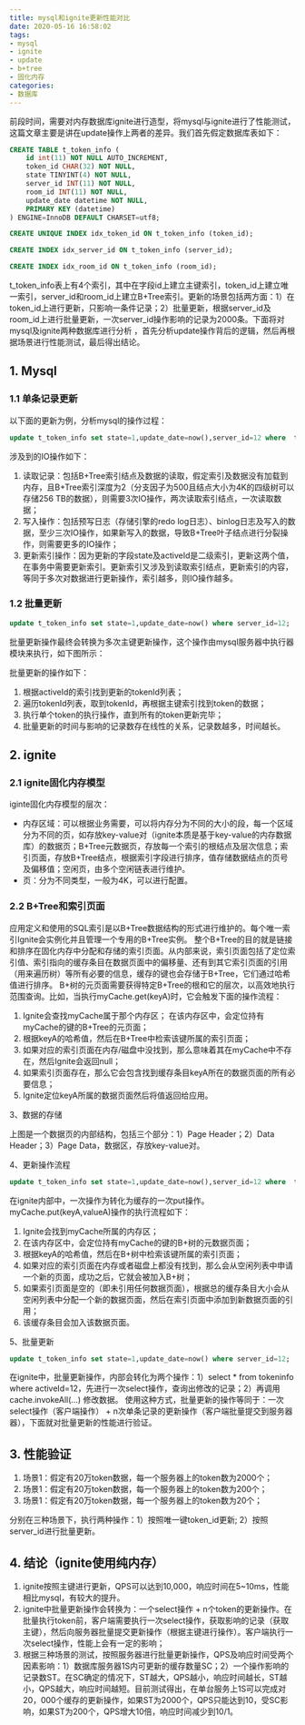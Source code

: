 ```yaml
---
title: mysql和ignite更新性能对比
date: 2020-05-16 16:58:02
tags:
- mysql
- ignite
- update
- b+tree
- 固化内存
categories:
- 数据库
---
```


前段时间，需要对内存数据库ignite进行造型，将mysql与ignite进行了性能测试，这篇文章主要是讲在update操作上两者的差异。我们首先假定数据库表如下：
```sql
CREATE TABLE t_token_info (
	id int(11) NOT NULL AUTO_INCREMENT,
	token_id CHAR(32) NOT NULL,
	state TINYINT(4) NOT NULL,
	server_id INT(11) NOT NULL,
	room_id INT(11) NOT NULL,
	update_date datetime NOT NULL,
	PRIMARY KEY (datetime)
) ENGINE=InnoDB DEFAULT CHARSET=utf8;

CREATE UNIQUE INDEX idx_token_id ON t_token_info (token_id);

CREATE INDEX idx_server_id ON t_token_info (server_id);

CREATE INDEX idx_room_id ON t_token_info (room_id);
```
t_token_info表上有4个索引，其中在字段id上建立主键索引，token_id上建立唯一索引，server_id和room_id上建立B+Tree索引。更新的场景包括两方面：1）在token_id上进行更新，只影响一条件记录；2）批量更新，根据server_id及room_id上进行批量更新，一次server_id操作影响的记录为2000条。下面将对mysql及ignite两种数据库进行分析 ，首先分析update操作背后的逻辑，然后再根据场景进行性能测试，最后得出结论。

## 1. Mysql
### 1.1 单条记录更新
以下面的更新为例，分析mysql的操作过程：
```sql
update t_token_info set state=1,update_date=now(),server_id=12 where  token_id=token1;
```
 
涉及到的IO操作如下：
1. 读取记录：包括B+Tree索引结点及数据的读取，假定索引及数据没有加载到内存，且B+Tree索引深度为2（分支因子为500且结点大小为4K的四级树可以存储256 TB的数据），则需要3次IO操作，两次读取索引结点，一次读取数据；
2. 写入操作：包括预写日志（存储引擎的redo log日志）、binlog日志及写入的数据，至少三次IO操作，如果新写入的数据，导致B+Tree叶子结点进行分裂操作，则需要更多的IO操作；
3. 更新索引操作：因为更新的字段state及activeId是二级索引，更新这两个值，在事务中需要更新索引。更新索引又涉及到读取索引结点，更新索引的内容，等同于多次对数据进行更新操作，索引越多，则IO操作越多。

### 1.2 批量更新
```sql
update t_token_info set state=1,update_date=now() where server_id=12;
```

批量更新操作最终会转换为多次主键更新操作，这个操作由mysql服务器中执行器模块来执行，如下图所示：
 
批量更新的操作如下：
1. 根据activeId的索引找到更新的tokenId列表；
2. 遍历tokenId列表，取到tokenId，再根据主键索引找到token的数据；
3. 执行单个token的执行操作，直到所有的token更新完毕；
4. 批量更新的时间与影响的记录数存在线性的关系，记录数越多，时间越长。

## 2. ignite
### 2.1 ignite固化内存模型
 
iginte固化内存模型的层次：
- 内存区域：可以根据业务需要，可以将内存分为不同的大小的段，每一个区域分为不同的页，如存放key-value对（ignite本质是基于key-value的内存数据库）的数据页；B+Tree元数据页，存放每一个索引的根结点及层次信息；索引页面，存放B+Tree结点，根据索引字段进行排序，值存储数据结点的页号及偏移值；空闲页，由多个空闲链表进行维护。
- 页：分为不同类型，一般为4K，可以进行配置。

### 2.2 B+Tree和索引页面
 
应用定义和使用的SQL索引是以B+Tree数据结构的形式进行维护的。每个唯一索引Ignite会实例化并且管理一个专用的B+Tree实例。
整个B+Tree的目的就是链接和排序在固化内存中分配和存储的索引页面。从内部来说，索引页面包括了定位索引值、索引指向的缓存条目在数据页面中的偏移量、还有到其它索引页面的引用（用来遍历树）等所有必要的信息，缓存的键也会存储于B+Tree，它们通过哈希值进行排序。
B+树的元页面需要获得特定B+Tree的根和它的层次，以高效地执行范围查询。比如，当执行myCache.get(keyA)时，它会触发下面的操作流程：
1. Ignite会查找myCache属于那个内存区；
在该内存区中，会定位持有myCache的键的B+Tree的元页面；
2. 根据keyA的哈希值，然后在B+Tree中检索该键所属的索引页面；
3. 如果对应的索引页面在内存/磁盘中没找到，那么意味着其在myCache中不存在，然后Ignite会返回null；
4. 如果索引页面存在，那么它会包含找到缓存条目keyA所在的数据页面的所有必要信息；
5. Ignite定位keyA所属的数据页面然后将值返回给应用。

3、数据的存储
 
上图是一个数据页的内部结构，包括三个部分：1）Page Header；2）Data Header；3）Page Data，数据区，存放key-value对。

4、更新操作流程
```sql
update t_token_info set state=1,update_date=now(),server_id=12 where  token_id=token1;
```
在ignite内部中，一次操作为转化为缓存的一次put操作。myCache.put(keyA,valueA)操作的执行流程如下：
1. Ignite会找到myCache所属的内存区；
2. 在该内存区中，会定位持有myCache的键的B+树的元数据页面；
3. 根据keyA的哈希值，然后在B+树中检索该键所属的索引页面；
4. 如果对应的索引页面在内存或者磁盘上都没有找到，那么会从空闲列表中申请一个新的页面，成功之后，它就会被加入B+树；
5. 如果索引页面是空的（即未引用任何数据页面），根据总的缓存条目大小会从空闲列表中分配一个新的数据页面，然后在索引页面中添加到新数据页面的引用；
6. 该缓存条目会加入该数据页面。

5、批量更新
```sql
update t_token_info set state=1,update_date=now() where server_id=12;
```

在ignite中，批量更新操作，内部会转化为两个操作：1）select * from tokeninfo where activeId=12，先进行一次select操作，查询出修改的记录；2）再调用cache.invokeAll(...) 修改数据。
使用这种方式，批量更新的操作等同于：一次select操作（客户端操作） + n次单条记录的更新操作（客户端批量提交到服务器器），下面就对批量更新的性能进行验证。

## 3. 性能验证
1. 场景1：假定有20万token数据，每一个服务器上的token数为2000个；
2. 场景1：假定有20万token数据，每一个服务器上的token数为200个；
3. 场景1：假定有20万token数据，每一个服务器上的token数为20个；

分别在三种场景下，执行两种操作：1）按照唯一键token_id更新; 2）按照server_id进行批量更新。

## 4. 结论（ignite使用纯内存）
1. ignite按照主键进行更新，QPS可以达到10,000，响应时间在5~10ms，性能相比mysql，有较大的提升。
2. ignite中批量更新操作会转换为：一个select操作 + n个token的更新操作。在批量执行token前，客户端需要执行一次select操作，获取影响的记录（获取主键），然后向服务器批量提交更新操作（根据主键进行操作）。客户端执行一次select操作，性能上会有一定的影响；
3. 根据三种场景的测试，按照服务器进行批量更新操作，QPS及响应时间受两个因素影响：1）数据库服务器1S内可更新的缓存数量SC；2）一个操作影响的记录数ST。在SC确定的情况下，ST越大，QPS越小，响应时间越长，ST越小，QPS越大，响应时间越短。目前测试得出，在单台服务上1S可以完成对20，000个缓存的更新操作，如果ST为2000个，QPS只能达到10，受SC影响，如果ST为200个，QPS增大10倍，响应时间减少到10/1。

